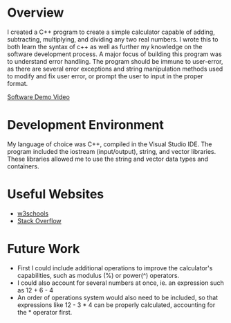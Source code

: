 # Overview

I created a C++ program to create a simple calculator capable of adding, subtracting, multiplying, and dividing any two real numbers. I wrote this to both learn the syntax of c++ as well as further my knowledge on the software development process. A major focus of building this program was to understand error handling. The program should be immune to user-error, as there are several error exceptions and string manipulation methods used to modify and fix user error, or prompt the user to input in the proper format.  

[Software Demo Video](https://youtu.be/wFiVqfBsS4E)

# Development Environment

My language of choice was C++, compiled in the Visual Studio IDE. The program included the iostream (input/output), string, and vector libraries. These libraries allowed me to use the string and vector data types and containers. 

# Useful Websites


- [w3schools](https://www.w3schools.com/)
- [Stack Overflow](https://stackoverflow.com/)

# Future Work

- First I could include additional operations to improve the calculator's capabilities, such as modulus (%) or power(^) operators.  
- I could also account for several numbers at once, ie. an expression such as 12 + 6 - 4
- An order of operations system would also need to be included, so that expressions like 12 - 3 * 4 can be properly calculated, accounting for the * operator first.
